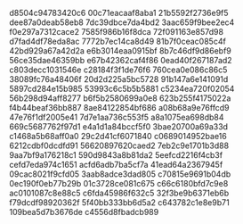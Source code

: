 d8504c94783420c6
00c71eacaaf8aba1
21b5592f2736e9f5
dee87a0deab58eb8
7dc39dbce7da4bd2
3aac659f9bee2ec4
f0e297a7312cace2
7585f986b16f8dca
72f091163e857d98
d7fad4df78eda8ac
7772b7ec14ca8d49
81b7f0ceac085c4f
42bd929a67a42d2a
e6b3014eaa0915bf
8b7c46df9d86ebf9
56ce35dae46359bb
e67b42362caf4f86
0ead40f267187ad2
c803decc1031546e
c28184f3f1de76f6
760cea0e086c86c5
38089fc76a48406f
20d2d225a5bc5728
91b147a6e141091d
5897cd284e15b985
53993c6c5b5b5881
c5234ea720f02054
56b298d94aff8277
b6f5b2580699a0e8
623b255f4175022a
f4b44beaf36bb887
8ae84122854bf686
a08b68a9e76ffcd9
47e76f1df2005e41
7d7e1aa736c553f5
a8a1075ea698db84
669c5687762f97d1
e4a1d1a84bccf5f0
3bae20700a69a33d
c1468a5b68aff0a0
29c2d41cf6071840
c0689014952bae16
6212cdbf0dcdfd91
56620897620caed2
7eb2c9e1701b3d88
9aa7bf9a176218c1
590d9843a8b81da2
5eefcd2216f4cb3f
cefd7eda974c1651
acfd6adb7ba5cf7a
41ead64a2367945f
09cac8021f9cfd05
3aab8adce3dad805
c70815e9691b04db
0ec190f0eb77b29b
01c3728ce081c675
c66c6180bfd7c9e8
ac0101087c8e88c5
c6fda45986f632c5
32f3be9b6371eb6b
f79dcdf98920362f
5f40bb333bb6d5a2
c643782c1e8e9b71
109bea5d7b3676de
c4556d8fbadcb989
